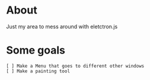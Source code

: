 # About

Just my area to mess around with eletctron.js 

# Some goals

```
[ ] Make a Menu that goes to different other windows
[ ] Make a painting tool
```

